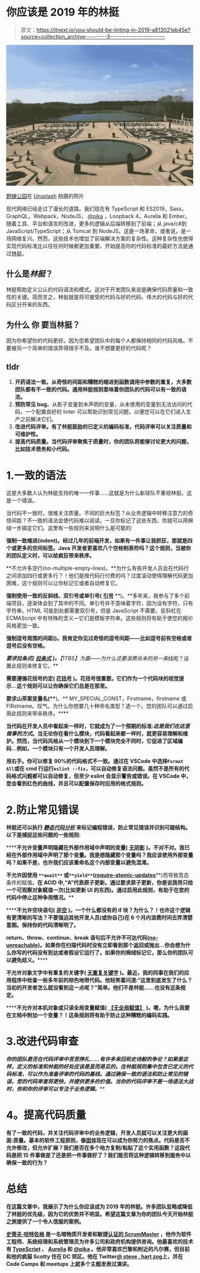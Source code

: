 # 你应该是 2019 年的林挺

> 原文：<https://itnext.io/you-should-be-linting-in-2019-a813021eb45e?source=collection_archive---------3----------------------->

![](img/d5d3dec54b750cd89004c4dd202a2d99.png)

[野蝉公园](https://unsplash.com/@yechan0422?utm_source=medium&utm_medium=referral)在 [Unsplash](https://unsplash.com?utm_source=medium&utm_medium=referral) 拍摄的照片

现代网络已经走过了漫长的道路。我们现在有 TypeScript 和 ES2019，Sass，GraphQL，Webpack，NodeJS， [@pika](https://www.pika.dev/about/) ，Loopback 4，Aurelia 和 Ember。随着工具、平台和语言的改进，更多的逻辑从后端转移到了前端；从 java/c#到 JavaScript/TypeScript；从 Tomcat 到 NodeJS。这是一场革命，或者说，是一场网络复兴。然而，这些技术也增加了前端解决方案的复杂性。这种复杂性也使得实现代码标准比以往任何时候都更加重要。开始提高你的代码标准的最好方法是通过[林挺](https://en.wikipedia.org/wiki/Lint_%28software%29)。

## 什么是*林挺*？

林挺帮助定义公认的代码语法和模式。这对于开发团队来说是确保代码质量和一致性的关键。简而言之，林挺就是将可接受的代码与好的代码、伟大的代码与好的代码区分开来的东西。

## **为什么** **你** **要当林挺？**

因为你希望你的代码更好。因为您希望团队中的每个人都保持相同的代码风格。不要被另一个简单的错误弄得措手不及。谁不想要更好的代码呢？

## tldr

1.  **开药语法一致。从奇怪的间距和糟糕的缩进到函数调用中参数的重复，大多数团队都有不一致的代码。通用林挺规则意味着你团队的代码可以有一致的语法。**
2.  **预防常见 bug**。从影子变量到未声明的变量，从未使用的变量到无法访问的代码，一个配置良好的 linter 可以帮助识别常见问题，以便您可以在它们进入生产之前解决它们。
3.  **改进代码评审。有了林挺鼓励的已定义的编码标准，代码评审可以关注质量和可维护性。**
4.  **提高代码质量。当代码评审聚焦于质量时，你的团队将能够讨论更大的问题，比如技术债务和小代码。**

# 1.一致的语法

这是大多数人认为林挺支持的唯一一件事……这就是为什么新球队不重视林挺。这是一个错误。

当代码不一致时，很难关注质量。不同的巨大标签？从业务逻辑中转移注意力的奇怪间距？不一致的语法会使代码难以阅读。一旦你标记了这些东西，你就可以用棉绒一步搞定它们。这里有一些规则来说明什么是可能的:

**强制一致缩进(indent)。经过几年的前端开发，如果有一件事让我抓狂，那就是四个或更多的空间标签。Java 开发者更喜欢八个空格制表符吗？这个规则，当被你的团队定义时，可以给疯狂带来秩序。**

**不允许多空行(no-multiple-empty-lines)。**为什么有些开发人员会在代码行之间添加四行或更多行？！他们是按代码行付费的吗？过度滚动使得理解代码更加困难，这个规则可以让你标记它或者自动修复它。

**强制使用一致的反斜线、双引号或单引号(** [**引号**](https://eslint.org/docs/rules/quotes) **)。**多年来，我参与了多个前端项目，逐渐体会到了其中的不同。单引号并不意味着字符，因为没有字符，只有字符串。HTML 可能到处都需要双引号，但是 JavaScript 不需要。反斜杠在 ECMAScript 中有特殊的含义—它们是模板字符串。这些规则将有助于使您的报价风格更加一致。

**强制逗号周围的间距(**[](https://eslint.org/docs/rules/comma-spacing#enforces-spacing-around-commas-comma-spacing)****)。我肯定你见过奇怪的逗号间距——比如逗号前有空格或者逗号后没有空格。****

****要求拉条式(** [**拉条式**](https://eslint.org/docs/rules/brace-style#require-brace-style-brace-style) **)。**【1TBS】为赢——为什么还要浪费尚未*的另一条*线呢？设置此规则来修复它。**

****需要遵循花括号约定(** [**花括号**](https://eslint.org/docs/rules/curly#require-following-curly-brace-conventions-curly) **)。花括号很重要。它们作为一个代码块的视觉提示…这个规则可以让你确保它们总是在那里。****

****要求山茶案变量名(**[](https://eslint.org/docs/rules/camelcase#require-camelcase-camelcase)****)。** MY_SPECIAL_CONST，Firstname，firstname 或 FIRstname。叹气。为什么你想要几十种命名类型？选一个。您的团队可以通过启用此规则来带来秩序。****

****当代码在开发人员中看起来一样时，它就成为了一个预期的标准:*这是我们在这里做事的方式*。当无论你在看什么模块，代码看起来都一样时，就更容易理解和维护。然而，当代码风格从一个模块到下一个模块完全不同时，它促进了区域编码…例如，一个模块只有一个开发人员理解。****

****用右手。你可以修复 90%的代码格式不一致。通过在 VSCode 中选择`Format All`或在 cmd 行运行`eslint --fix`，可以自动修复语法问题。虽然不是所有的代码格式问题都可以自动修复，但至少 eslint 会显示警告或错误。在 VSCode 中，您会看到红色的曲线，并且可以配置保存时应用的格式规则。****

# ****2.防止常见错误****

****林挺还可以执行 [*静态代码分析*](https://en.wikipedia.org/wiki/Static_program_analysis) 来标记编程错误，防止常见错误并识别可疑结构。以下是捕捉这些问题的一些规则:****

******不允许变量声明隐藏在外部作用域中声明的变量(** [**无阴影**](https://eslint.org/docs/rules/no-shadow#disallow-variable-declarations-from-shadowing-variables-declared-in-the-outer-scope-no-shadow) **)。**不对不对。我已经在外部作用域中声明了那个变量。我是想隐藏那个变量吗？我应该使用外部变量吗？如果不是，也许我们应该重命名这个内部变量以避免混淆。****

******不允许因使用** `**await**` **或**`**yield**`**(**[**require-atomic-updates**](https://eslint.org/docs/rules/require-atomic-updates#disallow-assignments-that-can-lead-to-race-conditions-due-to-usage-of-await-or-yield-require-atomic-updates)**)而导致竞态条件的赋值。**在 ACID 中,“A”代表原子更新。通过要求原子更新，你是说我将只给一个可观察对象赋值一次(比如更新 UI 的东西)。通过启用此规则，有助于在您的代码中停止这种争用情况。****

******不允许空块语句(** [**非空**](https://eslint.org/docs/rules/no-empty#disallow-empty-block-statements-no-empty) **)。**一个什么都没有的 if 块？为什么？！也许这个逻辑有更清晰的写法？不要强迫其他开发人员(或你自己)在 6 个月内浪费时间去弄清楚意图。保持你的代码清晰明了。****

******return、throw、continue、break 语句后不允许不可达代码(**[**no-unreachable**](https://eslint.org/docs/rules/no-unreachable#disallow-unreachable-code-after-return-throw-continue-and-break-statements-no-unreachable)**)。如果你在扫描代码时没有立即看到那个返回或抛出…你会想为什么你写的代码没有到达或者假设它运行了。如果你的棉绒标记它，那么你的团队可以避免歧义。******

******不允许对象文字中有重复的关键字(** [**无重复关键字**](https://eslint.org/docs/rules/no-dupe-keys#disallow-duplicate-keys-in-object-literals-no-dupe-keys) **)。最近，我的同事在我们的应用程序中检查一些多年前的棕色地带代码。他轻笑着问道:“这里到底发生了什么？当初的开发者怎么就没看到这一点呢？”简单。他们不是林挺……也没有这条规定。******

******不允许对本机对象或只读全局变量赋值(** [**【无全局赋值】**](https://eslint.org/docs/rules/no-global-assign#disallow-assignment-to-native-objects-or-read-only-global-variables-no-global-assign) **)。**嗯，为什么我要在文档中附加一个变量？！这条规则将有助于防止这种糟糕的编码实践。****

# ****3.改进代码审查****

****你的团队是否在代码评审中苦苦挣扎……有许多来回和史诗般的争论？如果是这样，定义的标准和林挺的好处应该是显而易见的。在林挺规则集中包含已定义的代码标准，可以作为准备评审的代码的基线。通过确保一致的语法和防止常见的错误，您的代码审查将更快，并提供更多的价值。当你的代码评审不是一场语法大战时，你和你的评审可以专注于*业务逻辑。*****

# ******4。提高代码质量******

****有了一致的代码，并关注代码评审中的业务逻辑，开发人员就可以关注更大的画面:质量。基本的软件工程原则，像[固体](https://en.wikipedia.org/wiki/SOLID)现在可以成为你努力的焦点。代码是否不允许修改，但允许扩展？我们是否在多个地方复制/粘贴了这个实用函数？这段代码是把 15 件事做差了还是把一件事做好了？我们能否将这种逻辑转移到服务中以确保一致的行为？****

# ******总结******

****在这篇文章中，我展示了**为什么**你应该成为 2019 年的林挺。许多团队忽略或降低了林挺的优先级，因为它的优势并不明显。希望这篇文章为你的团队今天开始林挺之旅提供了一个令人信服的案例。****

****[**史蒂夫·哈特佐格**](http://about.me/steve.hartzog) 是一名暗物质开发者和敏捷[认证的 ScrumMaster](https://www.scrumalliance.org/community/profile/shartzog) ，他作为软件工程师、系统经理和系统管理员为许多公司和政府机构提供咨询。他最喜欢的技术有 [TypeScript](http://www.typescriptlang.org/) 、 [Aurelia](https://aurelia.io/) 和 [@pika](https://github.com/pikapkg/web) 。他非常喜欢巴黎和附近的凡尔赛，但目前和他的疯猫 Scotty 住在 DC 郊区。他在 Twitter[*@ s*teve . hart zog](https://twitter.com/SteveHartzog)上，并在 Code Camps 和 meetups 上就多个主题发表过演讲。****